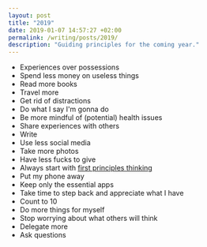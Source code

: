 ```yaml
---
layout: post
title: "2019"
date: 2019-01-07 14:57:27 +02:00
permalink: /writing/posts/2019/
description: "Guiding principles for the coming year."
---
```


- Experiences over possessions
- Spend less money on useless things
- Read more books
- Travel more
- Get rid of distractions
- Do what I say I'm gonna do
- Be more mindful of (potential) health issues
- Share experiences with others
- Write
- Use less social media
- Take more photos
- Have less fucks to give
- Always start with [first principles thinking](https://www.youtube.com/watch?v=NV3sBlRgzTI)
- Put my phone away
- Keep only the essential apps
- Take time to step back and appreciate what I have
- Count to 10
- Do more things for myself
- Stop worrying about what others will think
- Delegate more
- Ask questions
